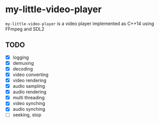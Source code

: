 # my-little-video-player

`my-little-video-player` is a video player implemented as C++14 using FFmpeg and SDL2

## TODO
- [x]  logging
- [x]  demuxing
- [x]  decoding
- [x]  video converting
- [x]  video rendering
- [x]  audio sampling
- [x]  audio rendering
- [x]  multi threading
- [x]  video synching
- [x]  audio synching
- [ ]  seeking, stop
